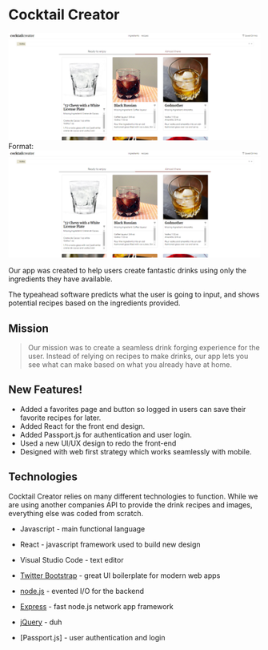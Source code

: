 # Cocktail Creator

![IMG](client/src/assets/images/live_demo.png)
Format: ![Alt Text](client/src/assets/images/live_demo.png)

Our app was created to help users create fantastic drinks using only the ingredients they have available.

The typeahead software predicts what the user is going to input, and shows potential recipes based on the ingredients provided.

## Mission

> Our mission was to create a seamless
> drink forging experience for the user.
> Instead of relying on recipes to make drinks, 
> our app lets you see what can make based on 
> what you already have at home.

## New Features!

  - Added a favorites page and button so logged in users can save their favorite recipes for later.
  - Added React for the front end design.
  - Added Passport.js for authentication and user login.
  - Used a new UI/UX design to redo the front-end
  - Designed with web first strategy which works seamlessly with mobile.

## Technologies 

Cocktail Creator relies on many different technologies to function. While we are using another companies API to provide the drink recipes and images, everything else was coded from scratch. 

* Javascript - main functional language
* React - javascript framework used to build new design
* Visual Studio Code - text editor
* [Twitter Bootstrap] - great UI boilerplate for modern web apps
* [node.js] - evented I/O for the backend
* [Express] - fast node.js network app framework 
* [jQuery] - duh
* [Passport.js] - user authentication and login

   [Visual Studio]: <https://visualstudio.microsoft.com>
   [Ace Editor]: <http://ace.ajax.org>
   [node.js]: <http://nodejs.org>
   [Twitter Bootstrap]: <http://twitter.github.com/bootstrap/>
   [jQuery]: <http://jquery.com>
   [express]: <http://expressjs.com>
   [React]: <http://reactjs.org>
   [ESLint]: <http://eslint.com>